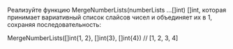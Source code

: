 Реализуйте функцию MergeNumberLists(numberLists ...[]int) []int, которая принимает вариативный список слайсов чисел и объединяет их в 1, сохраняя последовательность:

MergeNumberLists([]int{1, 2}, []int{3}, []int{4}) // [1, 2, 3, 4]
